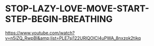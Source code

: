 # STOP-LAZY-LOVE-MOVE-START-STEP-BEGIN-BREATHING
https://www.youtube.com/watch?v=n5iZQ_RwpBI&amp;list=PLE7sj122URlQOlCl4uPWA_8nxzok2tjkq
